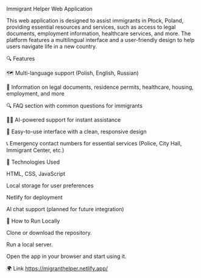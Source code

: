 Immigrant Helper Web Application

This web application is designed to assist immigrants in Płock, Poland, providing essential resources and services, such as access to legal documents, employment information, healthcare services, and more. The platform features a multilingual interface and a user-friendly design to help users navigate life in a new country.

🔍 Features

🗺️ Multi-language support (Polish, English, Russian)

📝 Information on legal documents, residence permits, healthcare, housing, employment, and more

🔍 FAQ section with common questions for immigrants

🧑‍💻 AI-powered support for instant assistance

📱 Easy-to-use interface with a clean, responsive design

📞 Emergency contact numbers for essential services (Police, City Hall, Immigrant Center, etc.)

🧠 Technologies Used

HTML, CSS, JavaScript

Local storage for user preferences

Netlify for deployment

AI chat support (planned for future integration)

🚀 How to Run Locally

Clone or download the repository.

Run a local server.

Open the app in your browser and start using it.

🌍 Link https://migranthelper.netlify.app/
